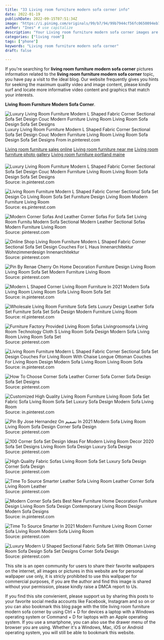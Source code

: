 ```yaml
---
title: "33 Living room furniture modern sofa corner info"
date: 2022-01-19
publishDate: 2022-09-15T07:51:34Z
image: "https://i.pinimg.com/originals/99/b7/94/99b7944cf56fc0650094eb7280cf821c.jpg"
author: "Ines" # use capitalize
description: "Your Living room furniture modern sofa corner images are ready in this website. Living room furniture modern sofa corner are a topic that is being searched for and liked by netizens now. You can Find and Download the Living room furniture modern sofa corner files here. Download all free images."
categories: ["living room"]
tags: ["phone"]
keywords: "Living room furniture modern sofa corner"
draft: false

---
```


If you're searching for **living room furniture modern sofa corner** pictures information related to the **living room furniture modern sofa corner** topic, you have pay a visit to the ideal  blog.  Our website frequently  gives you  hints  for seeking  the maximum  quality video and image  content, please kindly surf and locate more informative video content and graphics  that match your interests.

**Living Room Furniture Modern Sofa Corner**. 

![Luxury Living Room Furniture Modern L Shaped Fabric Corner Sectional Sofa Set Design Couc Modern Furniture Living Room Living Room Sofa Design Sofa Set Designs](https://i.pinimg.com/originals/6a/7f/e9/6a7fe9f4192e69ecfcdc71f06477e225.jpg "Luxury Living Room Furniture Modern L Shaped Fabric Corner Sectional Sofa Set Design Couc Modern Furniture Living Room Living Room Sofa Design Sofa Set Designs")
Luxury Living Room Furniture Modern L Shaped Fabric Corner Sectional Sofa Set Design Couc Modern Furniture Living Room Living Room Sofa Design Sofa Set Designs From in.pinterest.com

[Living room furniture sales online](/living-room-furniture-sales-online/)
[Living room furniture near me](/living-room-furniture-near-me/)
[Living room furniture photo gallery](/living-room-furniture-photo-gallery/)
[Living room furniture portland maine](/living-room-furniture-portland-maine/)



### 

 


![Luxury Living Room Furniture Modern L Shaped Fabric Corner Sectional Sofa Set Design Couc Modern Furniture Living Room Living Room Sofa Design Sofa Set Designs](https://i.pinimg.com/originals/6a/7f/e9/6a7fe9f4192e69ecfcdc71f06477e225.jpg "Luxury Living Room Furniture Modern L Shaped Fabric Corner Sectional Sofa Set Design Couc Modern Furniture Living Room Living Room Sofa Design Sofa Set Designs")
Source: in.pinterest.com

 

![Living Room Furniture Modern L Shaped Fabric Corner Sectional Sofa Set Design Co Living Room Sofa Set Furniture Design Living Room Modern Furniture Living Room](https://i.pinimg.com/originals/8c/bf/69/8cbf69e917924e956ace87196ce2611d.jpg "Living Room Furniture Modern L Shaped Fabric Corner Sectional Sofa Set Design Co Living Room Sofa Set Furniture Design Living Room Modern Furniture Living Room")
Source: es.pinterest.com

 

![Modern Corner Sofas And Leather Corner Sofas For Sofa Set Living Room Furnitu Modern Sofa Sectional Modern Leather Sectional Sofas Modern Furniture Living Room](https://i.pinimg.com/736x/a9/75/06/a97506a9fb1193e4c9b7573264c2937b.jpg "Modern Corner Sofas And Leather Corner Sofas For Sofa Set Living Room Furnitu Modern Sofa Sectional Modern Leather Sectional Sofas Modern Furniture Living Room")
Source: pinterest.com

 

![Online Shop Living Room Furniture Modern L Shaped Fabric Corner Sectional Sofa Set Design Couches For L Haus Innenarchitektur Wohnzimmerdesign Innenarchitektur](https://i.pinimg.com/474x/3a/88/de/3a88dea553d6f77406b93a7eb8b42aff.jpg "Online Shop Living Room Furniture Modern L Shaped Fabric Corner Sectional Sofa Set Design Couches For L Haus Innenarchitektur Wohnzimmerdesign Innenarchitektur")
Source: pinterest.com

 

![Pin By Renae Cherry On Home Decoration Furniture Design Living Room Living Room Sofa Set Modern Furniture Living Room](https://i.pinimg.com/originals/ed/6a/1a/ed6a1a769bbe821e3f97f85ab397afef.jpg "Pin By Renae Cherry On Home Decoration Furniture Design Living Room Living Room Sofa Set Modern Furniture Living Room")
Source: pinterest.com

 

![Modern L Shaped Corner Living Room Furniture In 2021 Modern Sofa Living Room Living Room Sofa Living Room Sofa Set](https://i.pinimg.com/originals/91/07/fc/9107fcb8fce8ecac869ca21380c7d64d.jpg "Modern L Shaped Corner Living Room Furniture In 2021 Modern Sofa Living Room Living Room Sofa Living Room Sofa Set")
Source: in.pinterest.com

 

![Wholesale Living Room Furniture Sofa Sets Luxury Design Leather Sofa Set Furniture Sofa Set Sofa Design Modern Furniture Living Room](https://i.pinimg.com/originals/1d/83/a5/1d83a50d4eddc5aa0fde9b90f0bfc95c.jpg "Wholesale Living Room Furniture Sofa Sets Luxury Design Leather Sofa Set Furniture Sofa Set Sofa Design Modern Furniture Living Room")
Source: nl.pinterest.com

 

![Furniture Factory Provided Living Room Sofas Livingroomsofa Living Room Technology Cloth S Living Room Sofa Design Modern Sofa Living Room Living Room Sofa Set](https://i.pinimg.com/474x/81/3e/74/813e7412de2e88f6c7708e4506b78f6c.jpg "Furniture Factory Provided Living Room Sofas Livingroomsofa Living Room Technology Cloth S Living Room Sofa Design Modern Sofa Living Room Living Room Sofa Set")
Source: pinterest.com

 

![Living Room Furniture Modern L Shaped Fabric Corner Sectional Sofa Set Design Couches For Living Room With Chaise Longue Ottoman Couches For Living Room Design Modern Sofa Living Room Living Room Sofa](https://i.pinimg.com/originals/87/04/20/8704201d0eb28176c07c9b315b6dd3b3.jpg "Living Room Furniture Modern L Shaped Fabric Corner Sectional Sofa Set Design Couches For Living Room With Chaise Longue Ottoman Couches For Living Room Design Modern Sofa Living Room Living Room Sofa")
Source: in.pinterest.com

 

![How To Choose Corner Sofa Leather Corner Sofa Corner Sofa Design Sofa Set Designs](https://i.pinimg.com/originals/e8/bf/42/e8bf428b873a5ba6f586ff8c9ace6453.jpg "How To Choose Corner Sofa Leather Corner Sofa Corner Sofa Design Sofa Set Designs")
Source: pinterest.com

 

![Customized High Quality Living Room Furniture Living Room Sofa Set Fabric Sofa Living Room Sofa Set Luxury Sofa Design Modern Sofa Living Room](https://i.pinimg.com/736x/02/1e/5b/021e5b83183d9034e3b2dd0886e0dfe4.jpg "Customized High Quality Living Room Furniture Living Room Sofa Set Fabric Sofa Living Room Sofa Set Luxury Sofa Design Modern Sofa Living Room")
Source: in.pinterest.com

 

![Pin By Jose Hernandez On تصميم In 2021 Modern Sofa Living Room Living Room Sofa Design Corner Sofa Design](https://i.pinimg.com/736x/f1/81/6f/f1816fd32df6dc761302473d5c76f14b.jpg "Pin By Jose Hernandez On تصميم In 2021 Modern Sofa Living Room Living Room Sofa Design Corner Sofa Design")
Source: pinterest.com

 

![100 Corner Sofa Set Design Ideas For Modern Living Room Decor 2020 Sofa Set Designs Living Room Sofa Design Luxury Sofa Design](https://i.ytimg.com/vi/uv9mrsZG8rY/maxresdefault.jpg "100 Corner Sofa Set Design Ideas For Modern Living Room Decor 2020 Sofa Set Designs Living Room Sofa Design Luxury Sofa Design")
Source: pinterest.com

 

![High Quality Fabric Sofas Living Room Sofa Set Luxury Sofa Design Corner Sofa Design](https://i.pinimg.com/originals/53/73/89/5373892ada45f1dd6fb3a5e06bcf00be.jpg "High Quality Fabric Sofas Living Room Sofa Set Luxury Sofa Design Corner Sofa Design")
Source: pinterest.com

 

![Time To Source Smarter Leather Sofa Living Room Leather Corner Sofa Living Room Leather](https://i.pinimg.com/originals/7e/59/8c/7e598cbc4757f9a08a4a85268a5338d7.jpg "Time To Source Smarter Leather Sofa Living Room Leather Corner Sofa Living Room Leather")
Source: pinterest.com

 

![Modern Corner Sofa Sets Best New Furniture Home Decoration Furniture Design Living Room Sofa Design Contemporary Living Room Design Modern Sofa Designs](https://i.pinimg.com/736x/52/1e/3e/521e3e6f517fd505719577fce19966c5.jpg "Modern Corner Sofa Sets Best New Furniture Home Decoration Furniture Design Living Room Sofa Design Contemporary Living Room Design Modern Sofa Designs")
Source: in.pinterest.com

 

![Time To Source Smarter In 2021 Modern Furniture Living Room Corner Sofa Living Room Modern Sofa Living Room](https://i.pinimg.com/736x/59/c9/d2/59c9d2785daffd7072d97a1f8c936cd3.jpg "Time To Source Smarter In 2021 Modern Furniture Living Room Corner Sofa Living Room Modern Sofa Living Room")
Source: pinterest.com

 

![Luxury Modern U Shaped Sectional Fabric Sofa Set With Ottoman Living Room Sofa Design Sofa Set Designs Corner Sofa Design](https://i.pinimg.com/originals/99/b7/94/99b7944cf56fc0650094eb7280cf821c.jpg "Luxury Modern U Shaped Sectional Fabric Sofa Set With Ottoman Living Room Sofa Design Sofa Set Designs Corner Sofa Design")
Source: pinterest.com

 

This site is an open community for users to share their favorite wallpapers on the internet, all images or pictures in this website are for personal wallpaper use only, it is stricly prohibited to use this wallpaper for commercial purposes, if you are the author and find this image is shared without your permission, please kindly raise a DMCA report to Us.

If you find this site convienient, please support us by sharing this posts to your favorite social media accounts like Facebook, Instagram and so on or you can also bookmark this blog page with the title living room furniture modern sofa corner by using Ctrl + D for devices a laptop with a Windows operating system or Command + D for laptops with an Apple operating system. If you use a smartphone, you can also use the drawer menu of the browser you are using. Whether it's a Windows, Mac, iOS or Android operating system, you will still be able to bookmark this website.
